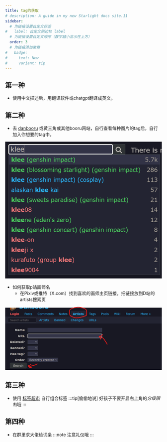 ```yaml
---
title: tag的获取
# description: A guide in my new Starlight docs site.11
sidebar:
  # 为链接设置自定义标签
#   label: 自定义侧边栏 label
  # 为链接设置自定义顺序（数字越小显示在上方）
  order: 3
  # 为链接添加徽章
#   badge:
#     text: New
#     variant: tip
---
```

## 第一种
- 使用中文描述后，用翻译软件或chatgpt翻译成英文。
## 第二种
- 去 [danbooru](https://danbooru.donmai.us/) 或黄三角或其他booru网站，自行查看每种图片的tag后，自行加入你想要的tag中。

![danbooru介绍](../../../assets/danbooru.png)

- 如何获取p站画师名
  -  在Pixiv或推特（X.com）找到喜欢的画师主页链接，把链接放到D站的artists搜索页

![artistSerch](../../../assets/danbooruArtist.png)

## 第三种

- 使用 [标签超市](https://tags.novelai.dev/) 自行组合标签
:::tip[偷偷地说]
好孩子不要开启右上角的*分级限制*哦
:::

## 第四种
- 在群里求大佬给词条
:::note
注意礼仪哦
:::